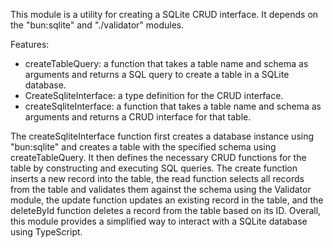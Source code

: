 This module is a utility for creating a SQLite CRUD interface. It depends on the "bun:sqlite" and "./validator" modules. 

Features:
- createTableQuery: a function that takes a table name and schema as arguments and returns a SQL query to create a table in a SQLite database.
- CreateSqliteInterface: a type definition for the CRUD interface.
- createSqliteInterface: a function that takes a table name and schema as arguments and returns a CRUD interface for that table.

The createSqliteInterface function first creates a database instance using "bun:sqlite" and creates a table with the specified schema using createTableQuery. It then defines the necessary CRUD functions for the table by constructing and executing SQL queries. The create function inserts a new record into the table, the read function selects all records from the table and validates them against the schema using the Validator module, the update function updates an existing record in the table, and the deleteById function deletes a record from the table based on its ID. Overall, this module provides a simplified way to interact with a SQLite database using TypeScript.